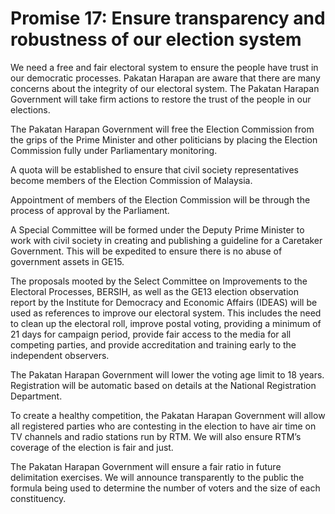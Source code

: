 # Promise 17: Ensure transparency and robustness of our election system

We need a free and fair electoral system to ensure the people have trust in our democratic processes. Pakatan Harapan are aware that there are many concerns about the integrity of our electoral system. The Pakatan Harapan Government will take firm actions to restore the trust of the people in our elections.

The Pakatan Harapan Government will free the Election Commission from the grips of the Prime Minister and other politicians by placing the Election Commission fully under Parliamentary monitoring.

A quota will be established to ensure that civil society representatives become members of the Election Commission of Malaysia.

Appointment of members of the Election Commission will be through the process of approval by the Parliament.

A Special Committee will be formed under the Deputy Prime Minister to work with civil society in creating and publishing a guideline for a Caretaker Government. This will be expedited to ensure there is no abuse of government assets in GE15.

The proposals mooted by the Select Committee on Improvements to the Electoral Processes, BERSIH, as well as the GE13 election observation report by the Institute for Democracy and Economic Affairs (IDEAS) will be used as references to improve our electoral system. This includes the need to clean up the electoral roll, improve postal voting, providing a minimum of 21 days for campaign period, provide fair access to the media for all competing parties, and provide accreditation and training early to the independent observers.

The Pakatan Harapan Government will lower the voting age limit to 18 years. Registration will be automatic based on details at the National Registration Department.

To create a healthy competition, the Pakatan Harapan Government will allow all registered parties who are contesting in the election to have air time on TV channels and radio stations run by RTM. We will also ensure RTM’s coverage of the election is fair and just.

The Pakatan Harapan Government will ensure a fair ratio in future delimitation exercises. We will announce transparently to the public the formula being used to determine the number of voters and the size of each constituency.

